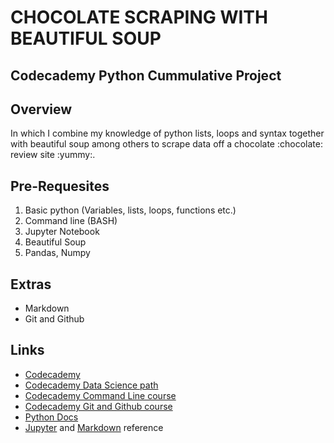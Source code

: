 # CHOCOLATE SCRAPING WITH BEAUTIFUL SOUP

## Codecademy Python Cummulative Project

## Overview

In which I combine my knowledge of python lists, loops and syntax together with beautiful soup among others to scrape data off a chocolate :chocolate: review site :yummy:.

## Pre-Requesites
1. Basic python (Variables, lists, loops, functions etc.)
2. Command line (BASH)
3. Jupyter Notebook
4. Beautiful Soup
5. Pandas, Numpy

## Extras
* Markdown
* Git and Github

## Links
* [Codecademy](https://codecademy.com/)
* [Codecademy Data Science path](https://codecademy.com/learn/paths/data-science)
* [Codecademy Command Line course](https://www.codecademy.com/learn/learn-the-command-line)
* [Codecademy Git and Github course](https://www.codecademy.com/learn/learn-git)
* [Python Docs](https://docs.python.org/3/)
* [Jupyter](https://jupyter-notebook.readthedocs.io/en/stable) and [Markdown](https://www.markdownguide.org/basic-syntax) reference
